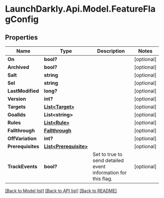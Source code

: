 # LaunchDarkly.Api.Model.FeatureFlagConfig
## Properties

Name | Type | Description | Notes
------------ | ------------- | ------------- | -------------
**On** | **bool?** |  | [optional] 
**Archived** | **bool?** |  | [optional] 
**Salt** | **string** |  | [optional] 
**Sel** | **string** |  | [optional] 
**LastModified** | **long?** |  | [optional] 
**Version** | **int?** |  | [optional] 
**Targets** | [**List&lt;Target&gt;**](Target.md) |  | [optional] 
**GoalIds** | **List&lt;string&gt;** |  | [optional] 
**Rules** | [**List&lt;Rule&gt;**](Rule.md) |  | [optional] 
**Fallthrough** | [**Fallthrough**](Fallthrough.md) |  | [optional] 
**OffVariation** | **int?** |  | [optional] 
**Prerequisites** | [**List&lt;Prerequisite&gt;**](Prerequisite.md) |  | [optional] 
**TrackEvents** | **bool?** | Set to true to send detailed event information for this flag. | [optional] 

[[Back to Model list]](../README.md#documentation-for-models) [[Back to API list]](../README.md#documentation-for-api-endpoints) [[Back to README]](../README.md)

